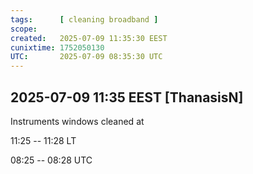 ```yaml
---
tags:      [ cleaning broadband ]
scope:     
created:   2025-07-09 11:35:30 EEST
cunixtime: 1752050130
UTC:       2025-07-09 08:35:30 UTC
---
```


## 2025-07-09 11:35 EEST [ThanasisN]

Instruments windows cleaned at

11:25 -- 11:28 LT

08:25 -- 08:28 UTC


